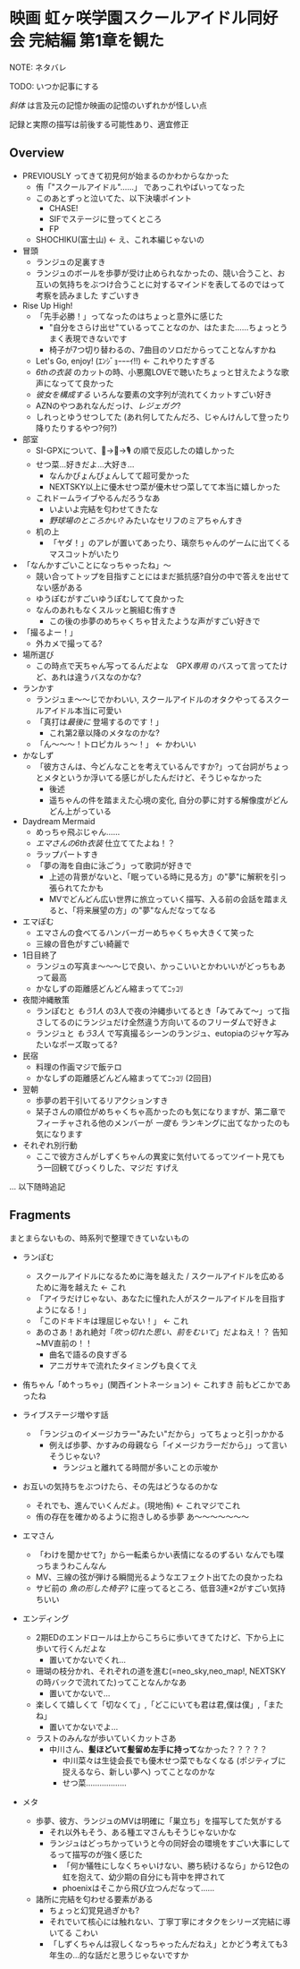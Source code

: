 # 映画 虹ヶ咲学園スクールアイドル同好会 完結編 第1章を観た

NOTE: ネタバレ

TODO: いつか記事にする

*斜体* は言及元の記憶か映画の記憶のいずれかが怪しい点

記録と実際の描写は前後する可能性あり、適宜修正

## Overview

- PREVIOUSLY ってきて初見何が始まるのかわからなかった
    - 侑「"スクールアイドル"……」 であっこれやばいってなった
    - このあとずっと泣いてた、以下決壊ポイント
        - CHASE!
        - SIFでステージに登ってくところ
        - FP
    - SHOCHIKU(富士山) ← え、これ本編じゃないの
- 冒頭
    - ランジュの足裏すき
    - ランジュのボールを歩夢が受け止められなかったの、競い合うこと、お互いの気持ちをぶつけ合うことに対するマインドを表してるのではって考察を読みました すごいすき
- Rise Up High!
    - 「先手必勝！」ってなったのはちょっと意外に感じた
        - "自分をさらけ出せ"ているってことなのか、はたまた……ちょっとうまく表現できないです
        - 椅子が7つ切り替わるの、7曲目のソロだからってことなんすかね
    - Let's Go, enjoy! (ｴﾝｼﾞｮｰｰｰｲ!!) ← これやりたすぎる
    - *6thの衣装* のカットの時、小悪魔LOVEで聴いたちょっと甘えたような歌声になってて良かった
    - *彼女を構成する* いろんな要素の文字列が流れてくカットすごい好き
    - AZNのやつあれなんだっけ、*レジェガク*?
    - しれっとゆうせつしてた (あれ何してたんだろ、じゃんけんして登ったり降りたりするやつ?何?)
- 部室
    - SI-GPXについて、👑→🎹→🎙️ の順で反応したの嬉しかった
    - せつ菜…好きだよ…大好き…
        - なんかぴょんぴょんしてて超可愛かった
        - NEXTSKY以上に優木せつ菜が優木せつ菜してて本当に嬉しかった
    - これドームライブやるんだろうなあ
        - いよいよ完結を匂わせてきたな
        - *野球場のところかい?* みたいなセリフのミアちゃんすき
    - 机の上
        - 「ヤダ！」のアレが置いてあったり、璃奈ちゃんのゲームに出てくるマスコットがいたり
- 「なんかすごいことになっちゃったね」〜
    - 競い合ってトップを目指すことにはまだ抵抗感?自分の中で答えを出せてない感がある
    - ゆうぽむがすごいゆうぽむしてて良かった
    - なんのあれもなくスルッと腕組む侑すき
        - この後の歩夢のめちゃくちゃ甘えたような声がすごい好きで
- 「撮るよー！」
    - 外カメで撮ってる?
- 場所選び
    - この時点で天ちゃん写ってるんだよな　GPX*専用* のバスって言ってたけど、あれは違うバスなのかな?
- ランかす
    - ランジュま〜〜じでかわいい, スクールアイドルのオタクやってるスクールアイドル本当に可愛い
    - 「真打は*最後に* 登場するのです！」
        - これ第2章以降のメタなのかな?
    - 「ん〜〜〜！トロピカルぅ〜！」 ← かわいい
- かなしず
    - 「彼方さんは、今どんなことを考えているんですか?」って台詞がちょっとメタというか浮いてる感じがしたんだけど、そうじゃなかった
        - 後述
        - 遥ちゃんの件を踏まえた心境の変化, 自分の夢に対する解像度がどんどん上がっている
- Daydream Mermaid
    - めっちゃ飛ぶじゃん……
    - *エマさんの6th衣装* 仕立ててたよね！？
    - ラップパートすき
    - 「夢の海を自由に泳ごう」って歌詞が好きで
        - 上述の背景がないと、「眠っている時に見る方」の"夢"に解釈を引っ張られてたかも
        - MVでどんどん広い世界に旅立っていく描写、入る前の会話を踏まえると、「将来展望の方」の"夢"なんだなってなる
- エマぽむ
    - エマさんの食べてるハンバーガーめちゃくちゃ大きくて笑った
    - 三線の音色がすごい綺麗で
- 1日目終了
    - ランジュの写真ま〜〜〜じで良い、かっこいいとかわいいがどっちもあって最高
    - かなしずの距離感どんどん縮まっててﾆｯｺﾘ
- 夜間沖縄散策
    - ランぽむと *もう1人* の3人で夜の沖縄歩いてるとき「みてみて〜」って指さしてるのにランジュだけ全然違う方向いてるのフリーダムで好きよ
    - ランジュと *もう3人* で写真撮るシーンのランジュ、eutopiaのジャケ写みたいなポーズ取ってる?
- 民宿
    - 料理の作画マジで飯テロ
    - かなしずの距離感どんどん縮まっててﾆｯｺﾘ (2回目)
- 翌朝
    - 歩夢の若干引いてるリアクションすき
    - 栞子さんの順位がめちゃくちゃ高かったのも気になりますが、第二章でフィーチャされる他のメンバーが *一度も* ランキングに出てなかったのも気になります
- それぞれ別行動
    - ここで彼方さんがしずくちゃんの異変に気付いてるってツイート見てもう一回観てびっくりした、マジだ すげえ

... 以下随時追記

## Fragments

まとまらないもの、時系列で整理できていないもの

- ランぽむ
    - スクールアイドルになるために海を越えた / スクールアイドルを広めるために海を越えた ← これ
    - 「アイラだけじゃない、あなたに憧れた人がスクールアイドルを目指すようになる！」
    - 「このドキドキは理屈じゃない！」 ← これ
    - あのさあ！あれ絶対「*吹っ切れた思い、前をむいて*」だよねえ！？ 告知~MV直前の！！
        - 曲名で語るの良すぎる
        - アニガサキで流れたタイミングも良くてえ
- 侑ちゃん「め↑っちゃ」(関西イントネーション) ← これすき 前もどこかであったね
- ライブステージ増やす話
    - 「ランジュのイメージカラー"みたい"だから」ってちょっと引っかかる
        - 例えば歩夢、かすみの母親なら「イメージカラーだから」」って言いそうじゃない?
            - ランジュと離れてる時間が多いことの示唆か
- お互いの気持ちをぶつけたら、その先はどうなるのかな
    - それでも、進んでいくんだよ。(現地侑) ← これマジでこれ
    - 侑の存在を確かめるように抱きしめる歩夢 あ〜〜〜〜〜〜〜
- エマさん
    - 「わけを聞かせて?」から一転柔らかい表情になるのずるい なんでも喋っちまうわこんなん
    - MV、三線の弦が弾ける瞬間光るようなエフェクト出てたの良かったね
    - サビ前の *魚の形した椅子?* に座ってるところ、低音3連×2がすごい気持ちいい

- エンディング
    - 2期EDのエンドロールは上からこちらに歩いてきてたけど、下から上に歩いて行くんだよな
        - 置いてかないでくれ…
    - 珊瑚の枝分かれ、それぞれの道を進む(=neo_sky,neo_map!, NEXTSKYの時バックで流れてた)ってことなんかなあ
        - 置いてかないで…
    - 楽しくて嬉しくて「切なくて」,「どこにいても君は君,僕は僕」,「またね」
        - 置いてかないでよ…
    - ラストのみんなが歩いていくカットさあ
        - 中川さん、**髪ほどいて髪留め左手に持って**なかった？？？？？
            - 中川菜々は生徒会長でも優木せつ菜でもなくなる (ポジティブに捉えるなら、新しい夢へ) ってことなのかな
            - せつ菜………………

- メタ
    - 歩夢、彼方、ランジュのMVは明確に「巣立ち」を描写してた気がする
        - それ以外もそう、ある種エマさんもそうじゃないかな
        - ランジュはどっちかっていうと今の同好会の環境をすごい大事にしてるって描写のが強く感じた
            - 「何か犠牲にしなくちゃいけない、勝ち続けるなら」から12色の虹を抱えて、幼少期の自分にも背中を押されて
            - phoenixはそこから飛び立つんだなって……
    - 諸所に完結を匂わせる要素がある
        - ちょっと幻覚見過ぎかも?
        - それでいて核心には触れない、丁寧丁寧にオタクをシリーズ完結に導いてる こわい
        - 「しずくちゃんは寂しくなっちゃったんだねえ」とかどう考えても3年生の…的な話だと思うじゃないですか
